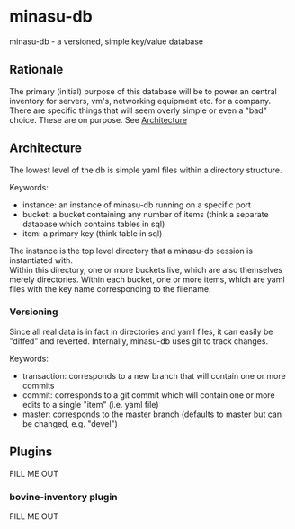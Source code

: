 # minasu-db
minasu-db - a versioned, simple key/value database

## Rationale
The primary (initial) purpose of this database will be to power an central inventory for servers, vm's, networking equipment etc. for a company.  There are specific things that will seem overly simple or even a "bad" choice.  These are on purpose.  See [Architecture](#Architecture)

## Architecture
The lowest level of the db is simple yaml files within a directory structure.  

Keywords: 
* instance: an instance of minasu-db running on a specific port
* bucket: a bucket containing any number of items (think a separate database which contains tables in sql)
* item: a primary key (think table in sql)

The instance is the top level directory that a minasu-db session is instantiated with.  
Within this directory, one or more buckets live, which are also themselves merely directories.
Within each bucket, one or more items, which are yaml files with the key name corresponding to the filename. 

### Versioning
Since all real data is in fact in directories and yaml files, it can easily be "diffed" and reverted.  Internally, minasu-db uses git to track changes. 

Keywords: 
* transaction: corresponds to a new branch that will contain one or more commits
* commit: corresponds to a git commit which will contain one or more edits to a single "item" (i.e. yaml file)
* master: corresponds to the master branch (defaults to master but can be changed, e.g. "devel")


## Plugins
FILL ME OUT

### bovine-inventory plugin
FILL ME OUT
